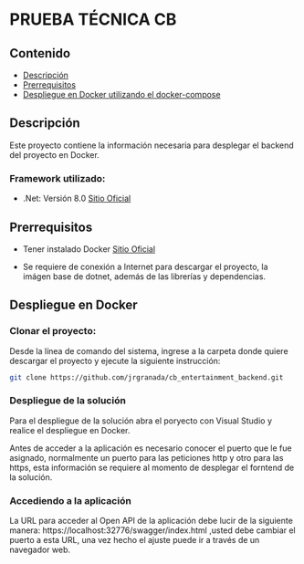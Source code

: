 # PRUEBA TÉCNICA CB

## Contenido
  * [Descripción](#descripcion)
  * [Prerrequisitos](#prerrequisitos)
  * [Despliegue en Docker utilizando el docker-compose](#despliegue)

<a name="descripcion"></a>
## Descripción

Este proyecto contiene la información necesaria para desplegar el backend del proyecto en Docker.

### Framework utilizado:
* .Net: Versión 8.0 [Sitio Oficial][LinkNet]

[LinkNet]: https://dotnet.microsoft.com/es-es/learn/dotnet/what-is-dotnet-framework

<a name="prerrequisitos"></a>
## Prerrequisitos

* Tener instalado Docker [Sitio Oficial][LinkDocker]

[LinkDocker]: https://www.docker.com/products/docker-desktop/

* Se requiere de conexión a Internet para descargar el proyecto, la imágen base de dotnet, además de las librerías y dependencias.

<a name="despliegue"></a>
## Despliegue en Docker

### Clonar el proyecto:
Desde la línea de comando del sistema, ingrese a la carpeta donde quiere descargar el proyecto y ejecute la siguiente instrucción:

```bash
git clone https://github.com/jrgranada/cb_entertainment_backend.git
```

### Despliegue de la solución

Para el despliegue de la solución abra el poryecto con Visual Studio y realice el despliegue en Docker.

Antes de acceder a la aplicación es necesario conocer el puerto que le fue asignado, normalmente un puerto para las peticiones http y otro para las https, esta información se requiere al momento de desplegar el forntend de la solución.

### Accediendo a la aplicación

La URL para acceder al Open API de la aplicación debe lucir de la siguiente manera: https://localhost:32776/swagger/index.html ,usted debe cambiar el puerto a esta URL, una vez hecho el ajuste puede ir a través de un navegador web.
